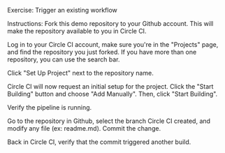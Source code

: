 Exercise: Trigger an existing workflow

Instructions:
Fork this demo repository to your Github account. This will make the repository available to you in Circle CI.

Log in to your Circle CI account, make sure you're in the "Projects" page, and find the repository you just forked. If you have more than one repository, you can use the search bar.

Click "Set Up Project" next to the repository name.

Circle CI will now request an initial setup for the project. 
Click the "Start Building" button and choose "Add Manually". Then, click "Start Building".

Verify the pipeline is running.

Go to the repository in Github, select the branch Circle CI created, and modify any file (ex: readme.md). Commit the change.

Back in Circle CI, verify that the commit triggered another build.